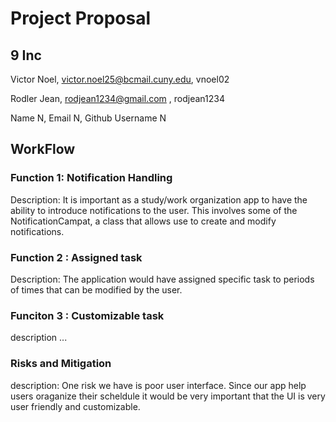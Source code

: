 # Project Proposal

## 9 Inc

Victor Noel, victor.noel25@bcmail.cuny.edu, vnoel02

Rodler Jean, rodjean1234@gmail.com , rodjean1234

Name N, Email N, Github Username N

## WorkFlow

### Function 1: Notification Handling
Description: It is important as a study/work organization app to have the ability to introduce notifications to the user. This involves some of the NotificationCampat, a class that allows use to create and modify notifications.

### Function 2 : Assigned task
Description: The application would have assigned specific task to periods of times that can be modified by the user. 

### Funciton 3 : Customizable task
description ...

### Risks and Mitigation
description: One risk we have is poor user interface. Since our app help users oraganize their scheldule it would be very important that the UI is very user friendly and customizable.
